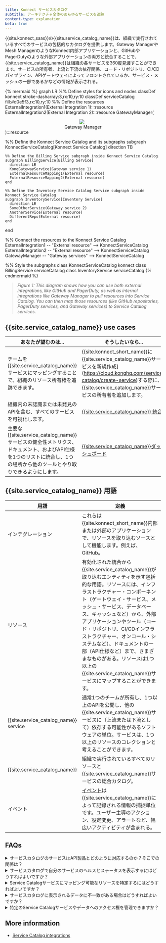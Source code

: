 ```yaml
---
title: Konnect サービスカタログ
subtitle: アーキテクチャ全体のあらゆるサービスを追跡
content-type: explanation
beta: true
---
```


{{site.konnect_saas}}の{{site.service_catalog_name}}は、組織で実行されているすべてのサービスの包括的なカタログを提供します。Gateway ManagerやMesh ManagerのようなKonnect内部アプリケーションと、GitHubやPagerDutyのような外部アプリケーションの両方と統合することで、{{site.service_catalog_name}}は組織の各サービスを360度見渡すことができます。サービスの所有者、上流と下流の依存関係、コード・リポジトリ、CI/CDパイプライン、APIゲートウェイによってフロントされているか、サービス・メッシュの一部であるかなどの情報が表示される。

<!-- vale off-->
{% mermaid %}
graph LR
  %% Define styles for icons and nodes
  classDef konnect stroke-dasharray:3,rx:10,ry:10
  classDef serviceCatalog fill:#d0e5f3,rx:10,ry:10
  %% Define the resources
  ExternalIntegration1(External Integration 1):::resource
  ExternalIntegration2(External Integration 2</div>):::resource
  GatewayManager(<div style="text-align:center;"><img src="/assets/images/logos/konglogo-gradient-secondary.svg" style="max-width:25px; display:block; margin:0 auto;" class="no-image-expand"/> Gateway Manager</div>):::resource

  %% Define the Konnect Service Catalog and its subgraphs
  subgraph KonnectServiceCatalog[Konnect Service Catalog]
    direction TB

    %% Define the Billing Service subgraph inside Konnect Service Catalog
    subgraph BillingService[Billing Service]
      direction LR
      KongGatewayService(Gateway service 1)
      ExternalResourceMapping1(External resource)
      ExternalResourceMapping2(External resource)
    end

    %% Define the Inventory Service Catalog Service subgraph inside Konnect Service Catalog
    subgraph InventoryService[Inventory Service]
      direction LR
      SomeOtherService(Gateway service 2)
      AnotherService(External resource)
      DifferentRepo(External resource)
    end

  end

  %% Connect the resources to the Konnect Service Catalog
  ExternalIntegration1 -- "External resource" --> KonnectServiceCatalog
  ExternalIntegration2 -- "External resource" --> KonnectServiceCatalog
  GatewayManager -- "Gateway services" --> KonnectServiceCatalog

  %% Style the subgraphs
  class KonnectServiceCatalog konnect
  class BillingService serviceCatalog
  class InventoryService serviceCatalog
{% endmermaid %}
<!-- vale on-->

> *Figure 1: This diagram shows how you can use both external integrations, like GitHub and PagerDuty, as well as internal integrations like Gateway Manager to pull resources into Service Catalog. You can then map those resources (like GitHub repositories, PagerDuty services, and Gateway services) to Service Catalog services.*

## {{site.service_catalog_name}} use cases

| あなたが望むのは... | そうしたいなら... |
| -------------- | ----------- |
| チームを{{site.service_catalog_name}}サービスにマッピングすることで、組織のリソース所有権を追跡できます。 | {{site.konnect_short_name}}に{{site.service_catalog_name}}サービスを新規作成](https://cloud.konghq.com/service-catalog/create-service)する際に、{{site.service_catalog_name}}サービスの所有者を追加します。|
| 組織内の未認識または未発見のAPIを含む、すべてのサービスを可視化します。 | [{{site.service_catalog_name}} 統合](https://cloud.konghq.com/service-catalog/integrations) |
| 主要な{{site.service_catalog_name}}サービスの健全性メトリクス、ドキュメント、およびAPI仕様を1つのリストに統合し、1つの場所から他のツールとやり取りできるようにします。 | [{{site.service_catalog_name}}ダッシュボード](https://cloud.konghq.com/service-catalog/) |

<!-- commenting this out until it's released:
| Govern how services are created and maintained across your company to adhere to security, compliance, and engineering best practices. | Scorecards |-->

## {{site.service_catalog_name}} 用語

| 用語 | 定義 |
| ---- | ---------- |
| インテグレーション | これらは{{site.konnect_short_name}}内部または外部のアプリケーションで、リソースを取り込むソースとして機能します。例えば、GitHub。|
| リソース | 有効化された統合から{{site.service_catalog_name}}が取り込むエンティティを示す包括的な用語。リソースには、インフラストラクチャー・コンポーネント（ゲートウェイ・サービス、メッシュ・サービス、データベース、キャッシュなど）から、外部アプリケーションやツール（コード・リポジトリ、CI/CDインフラストラクチャー、オンコール・システムなど）、ドキュメントの一部（API仕様など）まで、さまざまなものがある。リソースは1つ以上の{{site.service_catalog_name}}サービスにマップすることができます。|
| {{site.service_catalog_name}} service |  通常1つのチームが所有し、1つ以上のAPIを公開し、他の{{site.service_catalog_name}}サービスに（上流または下流として）依存する可能性があるソフトウェアの単位。サービスは、1つ以上のリソースのコレクションと考えることができます。|
| {{site.service_catalog_name}} |  組織で実行されているすべてのリソースと{{site.service_catalog_name}}サービスの総合カタログ。 |
| イベント | [イベント](/konnect/service-catalog/integrations/#events)は{{site.service_catalog_name}}によって記録される情報の捕捉単位です。ユーザー主導のアクション、設定変更、アラートなど、幅広いアクティビティが含まれる。|


## FAQs

<details><summary>サービスカタログのサービスはAPI製品とどのように対応するのか？そこでの関係は？</summary>

{% capture service_mapping %}
Service CatalogサービスはAPI製品に直接マッピングされません。むしろ、GatewayサービスをService Catalogサービスにリンクして、GatewayサービスをService CatalogのAPI製品バージョンにマッピングすることができます。
{% endcapture %}

{{ service_mapping | markdownify }}

</details>

<details><summary>サービスカタログで自分のサービスのヘルスとステータスを表示するにはどうすればよいですか？</summary>

{% capture service_health %}
サービスカタログの**サービス**に移動し、ヘルスとステータスを表示したいサービスカタログサービスをクリックします。
{% endcapture %}

{{ service_health | markdownify }}

</details>

<details><summary>Service Catalogサービスにマッピング可能なリソースを特定するにはどうすればよいですか？</summary>

{% capture reuse_resources %}
サービスカタログの**リソース**ページに移動して、利用可能なすべてのリソースのリストを表示します。これらのリソースは、**Integrations**ページにある、インストールされ認証された統合からService Catalogに取り込まれます。
{% endcapture %}

{{ reuse_resources | markdownify }}

</details>

<details><summary>サービスカタログに表示されるデータに不一致がある場合はどうすればよいですか？</summary>

{% capture discrepancies %}
Service Catalogの統合設定とデータソースに問題がないか確認する。接続されているすべてのツールが適切に設定され、データの同期が正しく機能していることを確認します。
{% endcapture %}

{{ discrepancies | markdownify }}

</details>

<details><summary>特定のService Catalogサービスやデータへのアクセス権を管理できますか？</summary>

{% capture service_access %}
はい、[teams](/konnect/org-management/teams-and-roles/manage/)と[roles](/konnect/org-management/teams-and-roles/roles-reference/)を設定することで、アクセス制御を設定し、サービスカタログの権限を管理できます。
{% endcapture %}

{{ service_access | markdownify }}

</details>

## More information
* [Service Catalog integrations](/konnect/service-catalog/integrations)
